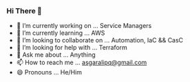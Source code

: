 ### Hi There 👋

- 🔭 I’m currently working on ... Service Managers
- 🌱 I’m currently learning ... AWS
- 👯 I’m looking to collaborate on ... Automation, IaC && CasC
- 🤔 I’m looking for help with ... Terraform
- 💬 Ask me about ... Anything
- 📫 How to reach me ... asgaralipq@gmail.com
- 😄 Pronouns ... He/Him
<!-- - ⚡ Fun fact: ... -->



